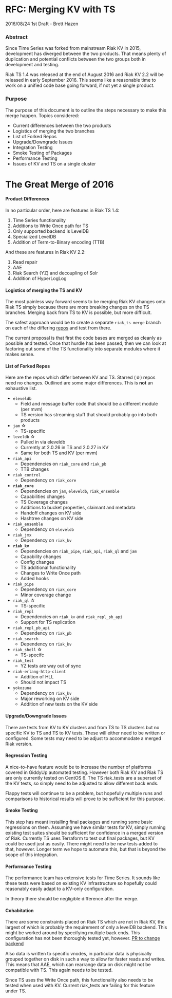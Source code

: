 # RFC: Merging KV with TS

2016/08/24 1st Draft - Brett Hazen

### Abstract

Since Time Series was forked from mainstream Riak KV in 2015, development has diverged
between the two products.  That means plenty of duplication and potential conflicts between
the two groups both in development and testing.

Riak TS 1.4 was released at the end of August 2016 and Riak KV 2.2 will be released in
early September 2016.  This seems like a reasonable time to work on 
a unified code base going forward, if not yet a single product.

### Purpose
The purpose of this document is to outline the steps necessary to make this merge happen.
Topics considered:

- Current differences between the two products
- Logistics of merging the two branches
- List of Forked Repos
- Upgrade/Downgrade Issues
- Integration Testing
- Smoke Testing of Packages
- Performance Testing
- Issues of KV and TS on a single cluster

# The Great Merge of 2016

#### Product Differences

In no particular order, here are features in Riak TS 1.4:

1. Time Series functionality
1. Additions to Write Once path for TS
1. Only supported backend is LevelDB 
1. Specialized LevelDB
1. Addition of Term-to-Binary encoding (TTB)

And these are features in Riak KV 2.2:

1. Read repair
1. AAE
1. Riak Search (YZ) and decoupling of Solr
1. Addition of HyperLogLog

#### Logistics of merging the TS and KV

The most painless way forward seems to be merging Riak KV changes onto Riak TS
simply because there are more breaking changes on the TS branches.  Merging back from
TS to KV is possible, but more difficult.

The safest approach would be to create a separate `riak_ts-merge` branch on each of
the differing [repos](#list-of-forked-repos)
and test from there.

The current proposal is that first the code bases are merged as cleanly as possible
and tested.
Once that hurdle has been passed, then we can look at factoring out some of the TS
functionality into separate modules where it makes sense.

#### List of Forked Repos

Here are the repos which differ between KV and TS.  Starred (☆) repos need no changes.
Outlined are some major differences.  This is **not** an exhaustive list.

- `eleveldb`
  - Field and message buffer code that should be a different module (per mvm)
  - TS version has streaming stuff that should probably go into both products
- `jam` ☆
  - TS-specific 
- `leveldb` ☆
  - Pulled in via eleveldb
  - Currently at 2.0.26 in TS and 2.0.27 in KV
  - Same for both TS and KV (per mvm)
- `riak_api`
  - Dependencies on `riak_core` and `riak_pb`
  - TTB changes
- `riak_control`
  - Dependency on `riak_core`
- **`riak_core`**
  - Dependencies on `jam`, `eleveldb`, `riak_ensemble` 
  - Capabilities changes
  - TS Coverage changes
  - Additions to bucket properties, claimant and metadata
  - Handoff changes on KV side
  - Hashtree changes on KV side
- `riak_ensemble`
  - Dependency on `eleveldb`
- `riak_jmx`
  - Dependency on `riak_kv`
- **`riak_kv`**
  - Dependencies on `riak_pipe`, `riak_api`, `riak_ql` and `jam`
  - Capability changes
  - Config changes
  - TS additional functionality
  - Changes to Write Once path
  - Added hooks
- `riak_pipe`
  - Dependency on `riak_core`
  - Minor coverage change
- `riak_ql` ☆
  - TS-specific
- `riak_repl`
  - Dependencies on `riak_kv` and `riak_repl_pb_api`
  - Support for TS replication
- `riak_repl_pb_api`
  - Dependency on `riak_pb`
- `riak_search`
  - Dependency on `riak_kv`
- `riak_shell` ☆
  - TS-specifc
- `riak_test`
  - YZ tests are way out of sync
- `riak-erlang-http-client`
  - Addition of HLL
  - Should not impact TS
- `yokozuna`
  - Dependency on `riak_kv`
  - Major reworking on KV side
  - Addition of new tests on the KV side

#### Upgrade/Downgrade Issues
There are tests from KV to KV clusters and from TS to TS clusters but no specific KV to TS
and TS to KV tests.  These will either need to be written or configured.  Some tests may need
to be adjust to accommodate a merged Riak version.

#### Regression Testing
A nice-to-have feature would be to increase the number of platforms covered in GiddyUp automated
testing. However both Riak KV and Riak TS are only currently tested on CentOS 6.  The TS
riak_tests are a superset of the KV tests, so simply need to be adjusted to allow different
back ends.

Flappy tests will continue to be a problem, but hopefully multiple runs and comparisons to
historical results will prove to be sufficient for this purpose.

#### Smoke Testing
This step has meant installing final packages and running some basic regressions on them.
Assuming we have similar tests for KV, simply running existing test suites should be sufficient
for confidence in a merged version of Riak.  Currently TS uses Terraform to test out final
packages, but KV could be used just as easily.  There might need to be new tests added to
that, however.  Longer term we hope to automate this, but that is beyond the scope of this
integration.

#### Performance Testing

The performance team has extensive tests for Time Series.  It sounds like these tests were
based on existing KV infrastructure so hopefully could reasonably easily adapt to a KV-only
configuration.

In theory there should be negligible difference after the merge.

#### Cohabitation

There are some constraints placed on Riak TS which are not in Riak KV,
the largest of which is probably the requirement of only a levelDB backend.
This might be worked around by specifying multiple back ends.  This configuration has
not been thoroughly tested yet, however.  [PR to change backend](https://github.com/basho/riak_kv/pull/1240)

Also data is written to specific vnodes, in particular data is physically grouped together
on disk in such a way to allow for faster reads and writes.  This means that AAE, which can
rearrange data on disk might not be compatible with TS.  This again needs to be tested.

Since TS uses the Write Once path, this functionality also needs to be tested when used with KV.
Current riak_tests are failing for this feature under TS.


